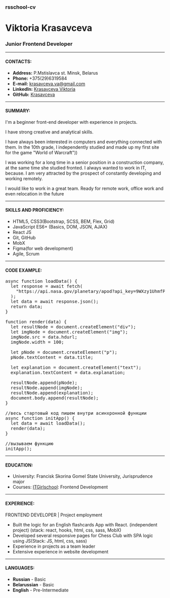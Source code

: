 ### rsschool-cv

# Viktoria Krasavceva

### Junior Frontend Developer

---

#### CONTACTS:

- **Address:** P.Mstislavca st. Minsk, Belarus
- **Phone:** +375(29)6319584
- **E-mail:** krasavceva.va@gmail.com
- **LinkedIn:** [Krasavceva Viktoria](https://www.linkedin.com/feed/)
- **GitHub:** [Krasavceva](https://github.com/Krasavceva/)

---

#### SUMMARY:

<p>I'm a beginner front-end developer with experience in projects.<p/>
<p>I have strong creative and analytical skills.</p>
<p>I have always been interested in computers and everything connected with them. In the 10th grade, I independently studied and made up my first site for the game "World of Warcraft"))</p>
<p>I was working for a long time in a senior position in a construction company, at the same time she studied fronted. I always wanted to work in IT, because. I am very attracted by the prospect of constantly developing and working remotely.</p>
I would like to work in a great team. Ready for remote work, office work and even relocation in the future

---

#### SKILLS AND PROFICIENCY:

- HTML5, CSS3(Bootstrap, SCSS, BEM, Flex, Grid)
- JavaScript ES6+ (Basics, DOM, JSON, AJAX)
- React JS
- Git, GitHub
- MobX
- Figma(for web development)
- Agile, Scrum

---

#### CODE EXAMPLE:

<pre>async function loadData() {
  let response = await fetch(
    "https://api.nasa.gov/planetary/apod?api_key=9WXzy1UhmfPiAeNiMwkzpyAun9Bj0k3Jthyzalwm"
  );
  let data = await response.json();
  return data;
}

function render(data) {
  let resultNode = document.createElement("div");
  let imgNode = document.createElement("img");
  imgNode.src = data.hdurl;
  imgNode.width = 100;

  let pNode = document.createElement("p");
  pNode.textContent = data.title;

  let explanation = document.createElement("text");
  explanation.textContent = data.explanation;

  resultNode.append(pNode);
  resultNode.append(imgNode);
  resultNode.append(explanation);
  document.body.append(resultNode);
}

//весь стартовый код пишем внутри асинхронной функции
async function initApp() {
  let data = await loadData();
  render(data);
}

//вызываем функцию
initApp();</pre>

---

#### EDUCATION:

- University: Francisk Skorina Gomel State University, Jurisprudence major
- Courses: [ITGirlschool](https://itgirlschool.com/frontend-developer): Frontend Development

---

#### EXPERIENCE:

FRONTEND DEVELOPER | Project employment

- Built the logic for an English flashcards App with React. (independent project) (stack: react, hooks, html, css, sass, MobX)
- Developed several responsive pages for Chess Club with SPA logic using JS(Stack: JS, html, css, sass)
- Experience in projects as a team leader
- Extensive experience in website development

---

#### LANGUAGES:

- **Russian** - Basic
- **Belarussian** - Basic
- **English** - Pre-Intermediate
